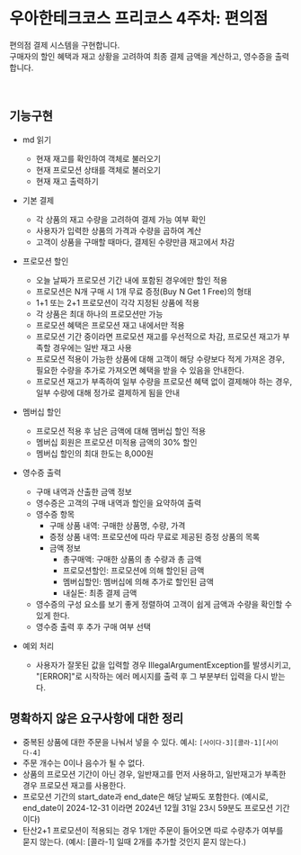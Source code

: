 # 우아한테크코스 프리코스 4주차: 편의점

편의점 결제 시스템을 구현합니다.  
구매자의 할인 혜택과 재고 상황을 고려하여 최종 결제 금액을 계산하고, 영수증을 출력합니다.

<br>

## 기능구현

- md 읽기
    - 현재 재고를 확인하여 객체로 불러오기
    - 현재 프로모션 상태를 객체로 불러오기
    - 현재 재고 출력하기
      <br>

- 기본 결제
    - 각 상품의 재고 수량을 고려하여 결제 가능 여부 확인
    - 사용자가 입력한 상품의 가격과 수량을 곱하여 계산
    - 고객이 상품을 구매할 때마다, 결제된 수량만큼 재고에서 차감
      <br>

- 프로모션 할인
    - 오늘 날짜가 프로모션 기간 내에 포함된 경우에만 할인 적용
    - 프로모션은 N개 구매 시 1개 무료 증정(Buy N Get 1 Free)의 형태
    - 1+1 또는 2+1 프로모션이 각각 지정된 상품에 적용
    - 각 상품은 최대 하나의 프로모션만 가능
    - 프로모션 혜택은 프로모션 재고 내에서만 적용
    - 프로모션 기간 중이라면 프로모션 재고를 우선적으로 차감, 프로모션 재고가 부족할 경우에는 일반 재고 사용
    - 프로모션 적용이 가능한 상품에 대해 고객이 해당 수량보다 적게 가져온 경우, 필요한 수량을 추가로 가져오면 혜택을 받을 수 있음을 안내한다.
    - 프로모션 재고가 부족하여 일부 수량을 프로모션 혜택 없이 결제해야 하는 경우, 일부 수량에 대해 정가로 결제하게 됨을 안내
      <br>

- 멤버십 할인
    - 프로모션 적용 후 남은 금액에 대해 멤버십 할인 적용
    - 멤버십 회원은 프로모션 미적용 금액의 30% 할인
    - 멤버십 할인의 최대 한도는 8,000원
      <br>

- 영수증 출력
    - 구매 내역과 산출한 금액 정보
    - 영수증은 고객의 구매 내역과 할인을 요약하여 출력
    - 영수증 항목
        - 구매 상품 내역: 구매한 상품명, 수량, 가격
        - 증정 상품 내역: 프로모션에 따라 무료로 제공된 증정 상품의 목록
        - 금액 정보
            - 총구매액: 구매한 상품의 총 수량과 총 금액
            - 프로모션할인: 프로모션에 의해 할인된 금액
            - 멤버십할인: 멤버십에 의해 추가로 할인된 금액
            - 내실돈: 최종 결제 금액
    - 영수증의 구성 요소를 보기 좋게 정렬하여 고객이 쉽게 금액과 수량을 확인할 수 있게 한다.
    - 영수증 출력 후 추가 구매 여부 선택
      <br>

- 예외 처리
    - 사용자가 잘못된 값을 입력할 경우 IllegalArgumentException를 발생시키고, "[ERROR]"로 시작하는 에러 메시지를 출력 후 그 부분부터 입력을 다시 받는다.
      <br>

## 명확하지 않은 요구사항에 대한 정리

- 중복된 상품에 대한 주문을 나눠서 넣을 수 있다. 예시: `[사이다-3][콜라-1][사이다-4]`
- 주문 개수는 0이나 음수가 될 수 없다.
- 상품의 프로모션 기간이 아닌 경우, 일반재고를 먼저 사용하고, 일반재고가 부족한 경우 프로모션 재고를 사용한다.
- 프로모션 기간의 start_date과 end_date은 해당 날짜도 포함한다. (예시로, end_date이 2024-12-31 이라면 2024년 12월 31일 23시 59분도 프로모션 기간이다)
- 탄산2+1 프로모션이 적용되는 경우 1개만 주문이 들어오면 따로 수량추가 여부를 묻지 않는다. (예시: [콜라-1] 일때 2개를 추가할 것인지 묻지 않는다.)